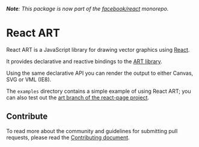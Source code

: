 ***Note**: This package is now part of the [facebook/react](https://github.com/facebook/react/tree/master/packages/react-art) monorepo.*

# React ART

React ART is a JavaScript library for drawing vector graphics using [React](http://facebook.github.io/react/).

It provides declarative and reactive bindings to the [ART library](https://github.com/sebmarkbage/art/).

Using the same declarative API you can render the output to either Canvas, SVG or VML (IE8).

The `examples` directory contains a simple example of using React ART; you can also test out the [art branch of the react-page project](https://github.com/facebook/react-page/tree/art).

## Contribute

To read more about the community and guidelines for submitting pull requests, please read the [Contributing document](CONTRIBUTING.md).
